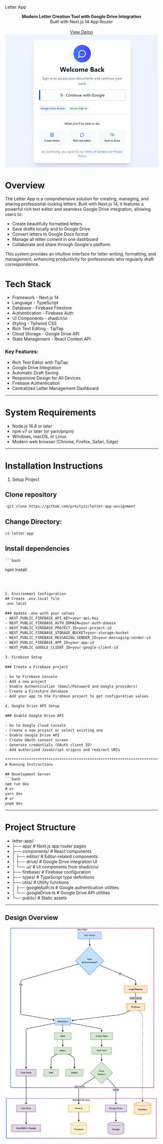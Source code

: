 Letter App
<div align="center"><strong>Modern Letter Creation Tool with Google Drive Integration</strong></div> <div align="center">Built with Next.js 14 App Router</div> <br /> <div align="center"> <a href="https://letter-app-assignment.vercel.app/">View Demo</a> <span>
<img alt="Letter App Screenshot" src="letter app.png">
</div>

# Overview

The Letter App is a comprehensive solution for creating, managing, and sharing professional-looking letters. Built with Next.js 14, it features a powerful rich text editor and seamless Google Drive integration, allowing users to:

- Create beautifully formatted letters
- Save drafts locally and to Google Drive
- Convert letters to Google Docs format
- Manage all letter content in one dashboard
- Collaborate and share through Google's platform

This system provides an intuitive interface for letter writing, formatting, and management, enhancing productivity for professionals who regularly draft correspondence.

# Tech Stack

- Framework - Next.js 14
- Language - TypeScript
- Database - Firebase Firestore
- Authentication - Firebase Auth
- UI Components - shadcn/ui
- Styling - Tailwind CSS
- Rich Text Editing - TipTap
- Cloud Storage - Google Drive API
- State Management - React Context API


### Key Features:

- Rich Text Editor with TipTap
- Google Drive Integration
- Automatic Draft Saving
- Responsive Design for All Devices
- Firebase Authentication
- Centralized Letter Management Dashboard

********************************************************************************
# System Requirements

- Node.js 16.8 or later
- npm v7 or later (or yarn/pnpm)
- Windows, macOS, or Linux
- Modern web browser (Chrome, Firefox, Safari, Edge)

********************************************************************************
# Installation Instructions
1. Setup Project
  ## Clone repository
  ```bash
  -git clone https://github.com/preityzz/letter-app-assignment
  ```

  ## Change Directory:
  
  ```bash
  cd letter-app
  ```
   

  ## Install dependencies
   
    ```bash
  npm install
  ```

 

2. Environment Configuration
  ## Create .env.local file
  .env.local

  ### Update .env with your values
- NEXT_PUBLIC_FIREBASE_API_KEY=your-api-key
- NEXT_PUBLIC_FIREBASE_AUTH_DOMAIN=your-auth-domain
- NEXT_PUBLIC_FIREBASE_PROJECT_ID=your-project-id
- NEXT_PUBLIC_FIREBASE_STORAGE_BUCKET=your-storage-bucket
- NEXT_PUBLIC_FIREBASE_MESSAGING_SENDER_ID=your-messaging-sender-id
- NEXT_PUBLIC_FIREBASE_APP_ID=your-app-id
- NEXT_PUBLIC_GOOGLE_CLIENT_ID=your-google-client-id

3. Firebase Setup

### Create a Firebase project

- Go to Firebase Console
- Add a new project
- Enable Authentication (Email/Password and Google providers)
- Create a Firestore database
- Add your app to the Firebase project to get configuration values

4. Google Drive API Setup

### Enable Google Drive API

- Go to Google Cloud Console
- Create a new project or select existing one
- Enable Google Drive API
- Create OAuth consent screen
- Generate credentials (OAuth client ID)
- Add authorized JavaScript origins and redirect URIs

********************************************************************************
# Running Instructions

## Development Server
 ```bash
npm run dev
# or
yarn dev
# or
pnpm dev
  ```

**********************************************************************************

# Project Structure
- letter-app/
- ├── app/                   # Next.js app router pages
- ├── components/            # React components
- │   ├── editor/            # Editor-related components
- │   ├── drive/             # Google Drive integration UI
- │   └── ui/                # UI components from shadcn/ui
- ├── firebase/              # Firebase configuration
- ├── types/                 # TypeScript type definitions
- ├── utils/                 # Utility functions
- │   ├── googleAuth.ts      # Google authentication utilities
- │   └── googleDrive.ts     # Google Drive API utilities
- └── public/                # Static assets

************************************************************************************
## Design Overview 
![alt text](flowchart.png)
